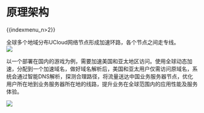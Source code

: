 # 原理架构

{{indexmenu_n>2}}

全球多个地域分布UCloud网络节点形成加速环路，各个节点之间走专线。  
![](/images/ugaa架构.png)  

以一个部署在国内的游戏为例，需要加速美国和亚太地区访问。使用全球动态加速，分配到一个加速域名，做好域名解析后，美国和亚太用户仅需访问原域名，系统会通过智能DNS解析，探测合理路径，将流量送达中国业务服务器节点，优化用户所在地到业务服务器所在地的线路，提升业务在全球范围内的应用性能及服务体验。

![](/images/ugaa加速.png)

